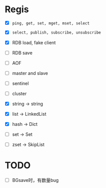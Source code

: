 # Regis

- [x] `ping, get, set, mget, mset, select`
- [x] `select, publish, subscribe, unsubscribe`
- [x] RDB load, fake client
- [ ] RDB save
- [ ] AOF
- [ ] master and slave
- [ ] sentinel
- [ ] cluster


- [x] string -> string
- [x] list -> LinkedList
- [x] hash -> Dict
- [ ] set -> Set
- [ ] zset -> SkipList

# TODO
- [ ] BGsave时，有数量bug
